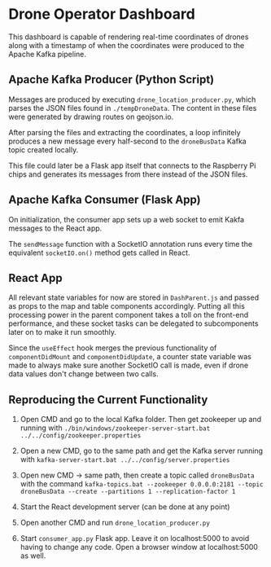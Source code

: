 # Drone Operator Dashboard
This dashboard is capable of rendering real-time coordinates of drones along with a timestamp of when the coordinates were produced to the Apache Kafka pipeline.

## Apache Kafka Producer (Python Script)
Messages are produced by executing `drone_location_producer.py`, which parses the JSON files found in `./tempDroneData`. The content in these files were generated by drawing routes on geojson.io.

After parsing the files and extracting the coordinates, a loop infinitely produces a new message every half-second to the `droneBusData` Kafka topic created locally.

This file could later be a Flask app itself that connects to the Raspberry Pi chips and generates its messages from there instead of the JSON files.

## Apache Kafka Consumer (Flask App)
On initialization, the consumer app sets up a web socket to emit Kakfa messages to the React app.

The `sendMessage` function with a SocketIO annotation runs every time the equivalent `socketIO.on()` method gets called in React.

## React App
All relevant state variables for now are stored in `DashParent.js` and passed as props to the map and table components accordingly. Putting all this processing power in the parent component takes a toll on the front-end performance, and these socket tasks can be delegated to subcomponents later on to make it run smoothly. 

Since the `useEffect` hook merges the previous functionality of `componentDidMount` and `componentDidUpdate`, a counter state variable was made to always make sure another SocketIO call is made, even if drone data values don't change between two calls.

## Reproducing the Current Functionality
1. Open CMD and go to the local Kafka folder. Then get zookeeper up and running with `./bin/windows/zookeeper-server-start.bat ../../config/zookeeper.properties`

2. Open a new CMD, go to the same path and get the Kafka server running with `kafka-server-start.bat ../../config/server.properties`

3. Open new CMD -> same path, then create a topic called `droneBusData` with the command `kafka-topics.bat --zookeeper 0.0.0.0:2181 --topic droneBusData --create --partitions 1 --replication-factor 1`

4. Start the React development server (can be done at any point)

5. Open another CMD and run `drone_location_producer.py`

6. Start `consumer_app.py` Flask app. Leave it on localhost:5000 to avoid having to change any code. Open a browser window at localhost:5000 as well.
